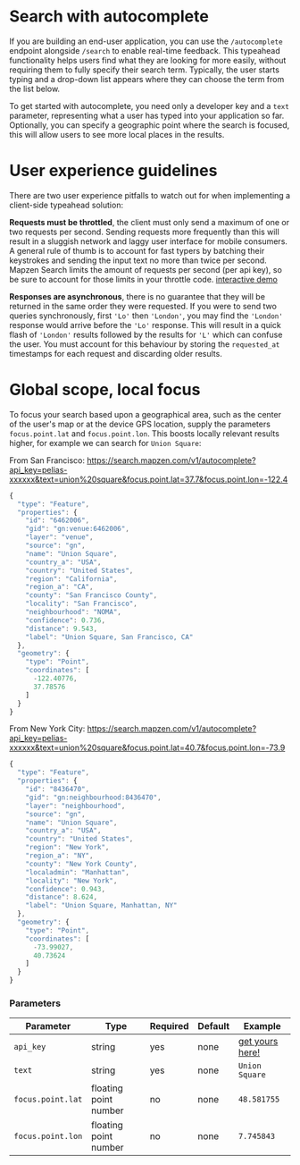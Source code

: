 # Search with autocomplete

If you are building an end-user application, you can use the `/autocomplete` endpoint alongside `/search` to enable real-time feedback. This typeahead functionality helps users find what they are looking for more easily, without requiring them to fully specify their search term. Typically, the user starts typing and a drop-down list appears where they can choose the term from the list below.

To get started with autocomplete, you need only a developer key and a `text` parameter, representing what a user has typed into your application so far. Optionally, you can specify a geographic point where the search is focused, this will allow users to see more local places in the results.

# User experience guidelines

There are two user experience pitfalls to watch out for when implementing a client-side typeahead solution:

**Requests must be throttled**, the client must only send a maximum of one or two requests per second. Sending requests more frequently than this will result in a sluggish network and laggy user interface for mobile consumers. A general rule of thumb is to account for fast typers by batching their keystrokes and sending the input text no more than twice per second. Mapzen Search limits the amount of requests per second (per api key), so be sure to account for those limits in your throttle code. [interactive demo](http://jsfiddle.net/missinglink/19e2r2we/)

**Responses are asynchronous**, there is no guarantee that they will be returned in the same order they were requested. If you were to send two queries synchronously, first `'Lo'` then `'London'`, you may find the `'London'` response would arrive before the `'Lo'` response. This will result in a quick flash of `'London'` results followed by the results for `'L'` which can confuse the user. You must account for this behaviour by storing the `requested_at` timestamps for each request and discarding older results.

# Global scope, local focus

To focus your search based upon a geographical area, such as the center of the user's map or at the device GPS location, supply the parameters `focus.point.lat` and `focus.point.lon`. This boosts locally relevant results higher, for example we can search for `Union Square`:

From San Francisco: https://search.mapzen.com/v1/autocomplete?api_key=pelias-xxxxxx&text=union%20square&focus.point.lat=37.7&focus.point.lon=-122.4

```javascript
{
  "type": "Feature",
  "properties": {
    "id": "6462006",
    "gid": "gn:venue:6462006",
    "layer": "venue",
    "source": "gn",
    "name": "Union Square",
    "country_a": "USA",
    "country": "United States",
    "region": "California",
    "region_a": "CA",
    "county": "San Francisco County",
    "locality": "San Francisco",
    "neighbourhood": "NOMA",
    "confidence": 0.736,
    "distance": 9.543,
    "label": "Union Square, San Francisco, CA"
  },
  "geometry": {
    "type": "Point",
    "coordinates": [
      -122.40776,
      37.78576
    ]
  }
}
```

From New York City: https://search.mapzen.com/v1/autocomplete?api_key=pelias-xxxxxx&text=union%20square&focus.point.lat=40.7&focus.point.lon=-73.9

```javascript
{
  "type": "Feature",
  "properties": {
    "id": "8436470",
    "gid": "gn:neighbourhood:8436470",
    "layer": "neighbourhood",
    "source": "gn",
    "name": "Union Square",
    "country_a": "USA",
    "country": "United States",
    "region": "New York",
    "region_a": "NY",
    "county": "New York County",
    "localadmin": "Manhattan",
    "locality": "New York",
    "confidence": 0.943,
    "distance": 8.624,
    "label": "Union Square, Manhattan, NY"
  },
  "geometry": {
    "type": "Point",
    "coordinates": [
      -73.99027,
      40.73624
    ]
  }
}
```
### Parameters

Parameter | Type | Required | Default | Example
--- | --- | --- | --- | ---
`api_key` | string | yes | none | [get yours here!](https://mapzen.com/developers)
`text` | string | yes | none | `Union Square`
`focus.point.lat` | floating point number | no | none | `48.581755`
`focus.point.lon` | floating point number | no | none | `7.745843`
